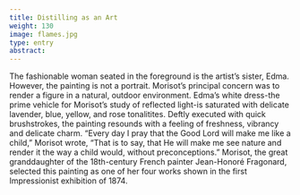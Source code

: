 ```yaml
---
title: Distilling as an Art
weight: 130
image: flames.jpg
type: entry
abstract:
---
```


The fashionable woman seated in the foreground is the artist’s sister, Edma. However, the painting is not a portrait. Morisot’s principal concern was to render a figure in a natural, outdoor environment. Edma’s white dress-the prime vehicle for Morisot’s study of reflected light-is saturated with delicate lavender, blue, yellow, and rose tonalitites. Deftly executed with quick brushstrokes, the painting resounds with a feeling of freshness, vibrancy and delicate charm. “Every day I pray that the Good Lord will make me like a child,” Morisot wrote, “That is to say, that He will make me see nature and render it the way a child would, without preconceptions.” Morisot, the great granddaughter of the 18th-century French painter Jean-Honoré Fragonard, selected this painting as one of her four works shown in the first Impressionist exhibition of 1874.

